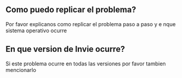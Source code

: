## Como puedo replicar el problema?
Por favor explicanos como replicar el problema paso a paso y e nque sistema operativo ocurre

## En que version de Invie ocurre?
Si este problema ocurre en todas las versiones por favor tambien mencionarlo
